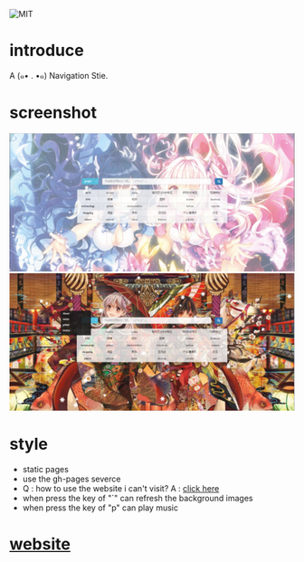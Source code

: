 ![MIT](https://img.shields.io/npm/l/express.svg)
# introduce
A (๑• . •๑) Navigation Stie.

# screenshot
[![screenshot1](screenshot1.png)](https://love999262.github.io/moe/src/moe.html)
[![screenshot2](screenshot2.png)](https://love999262.github.io/moe/src/moe.html)

# style
* static pages
* use the gh-pages severce
* Q : how to use the website i can't visit? A : [click here](https://github.com/racaljk/hosts)
* when press the key of "`" can refresh the background images
* when press the key of "p" can play music

# [website](https://love999262.github.io/moe/src/moe.html)
